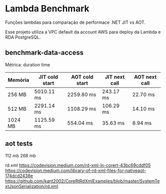 # Lambda Benchmark

Funções lambdas para comparação de performace .NET JIT vs AOT.

Esse projeto utiliza a VPC default da account AWS para deploy da Lambda e RDA PostgreSQL.

## benchmark-data-access

Métrica: duration time

| Memória   | JIT cold start    | AOT cold start    | JIT next call | AOT next call |
|-----------|-------------------|-------------------|---------------|---------------|
| 256 MB    | 5010.11 ms        | 2259.80 ms        | 243.17 ms     | 22.70 ms      |
| 512 MB    | 2291.14 ms        | 1108.29 ms        | 106.29 ms     | 14.10 ms      |
| 1024 MB   | 1125.59 ms        | 554.04 ms         | 35.63 ms      | 8.94 ms       |


## aot tests

112 mb
268 mb

rd.xml
https://codevision.medium.com/rd-xml-in-corert-43bc69cddf05
https://codevision.medium.com/library-of-rd-xml-files-for-nativeaot-174dcd2438e
https://github.com/kant2002/CoreRtRdXmlExamples/blob/master/SystemTextJsonSerialization/rd.xml